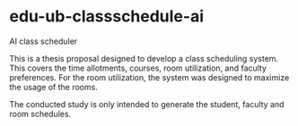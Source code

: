 # edu-ub-classschedule-ai
AI class scheduler


This is a thesis proposal designed to develop a class scheduling system. This covers the time
allotments, courses, room utilization, and faculty preferences. For the room utilization,
the system was designed to maximize the usage of the rooms.

The conducted study is only intended to generate the student, faculty and room
schedules.
